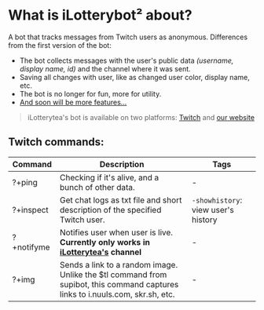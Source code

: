 # What is iLotterybot² about?
A bot that tracks messages from Twitch users as anonymous. Differences from the first version of the bot:
+ The bot collects messages with the user's public data *(username, display name, id)* and the channel where it was sent.
+ Saving all changes with user, like as changed user color, display name, etc.
+ The bot is no longer for fun, more for utility.
+ [And soon will be more features...](https://github.com/notdankenough/iLotteryteaLive/projects/1)

> iLotterytea's bot is available on two platforms: [Twitch](https://twitch.tv/fembajtea) and [our website](https://hmmtodayiwill.ru/)

<div id="twitch-commands">
  
  ## Twitch commands:
| Command | Description | Tags
| --- | --- | --- |
| ?+ping | Checking if it's alive, and a bunch of other data. | - |
| ?+inspect | Get chat logs as txt file and short description of the specified Twitch user. | `-showhistory`: view user's history |
| ?+notifyme | Notifies user when user is live. **Currently only works in [iLotterytea's](https://twitch.tv/ilotterytea) channel** | - |
| ?+img | Sends a link to a random image. Unlike the $tl command from supibot, this command captures links to i.nuuls.com, skr.sh, etc. | - |
  
</div>

